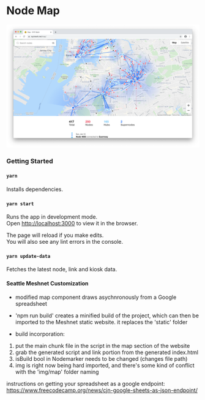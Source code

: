# Node Map

![Screenshot of a web browser running the network map. There is a map with red and blue circles and blue lines to represent nodes and the links between them.](/image.png?raw=true "Screenshot")

### Getting Started

#### `yarn`

Installs dependencies.

#### `yarn start`

Runs the app in development mode.  
Open [http://localhost:3000](http://localhost:3000) to view it in the browser.

The page will reload if you make edits.  
You will also see any lint errors in the console.

#### `yarn update-data`

Fetches the latest node, link and kiosk data.

#### Seattle Meshnet Customization

- modified map component draws asychnronously from a Google spreadsheet

- 'npm run build' creates a minified build of the project, which can then be imported to the Meshnet static website. it replaces the 'static' folder

- build incorporation:
1. put the main chunk file in the script in the map section of the website
2. grab the generated script and link portion from the generated index.html
2. isBuild bool in Nodemarker needs to be changed (changes file path)
4. img is right now being hard imported, and there's some kind of conflict with the 'img/map' folder naming

instructions on getting your spreadsheet as a google endpoint:
https://www.freecodecamp.org/news/cjn-google-sheets-as-json-endpoint/